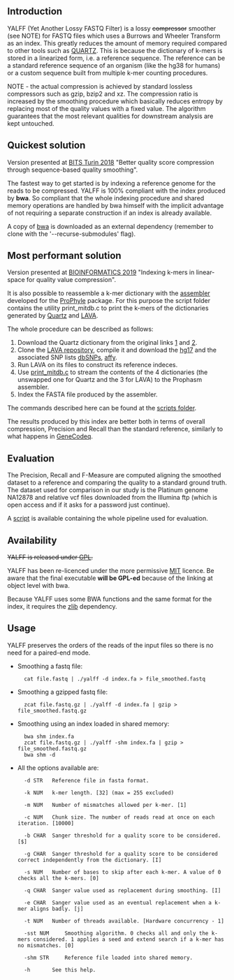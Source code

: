 ## Introduction

YALFF (Yet Another Lossy FASTQ Filter) is a lossy ~~compressor~~ smoother (see NOTE) for FASTQ files which uses a Burrows and Wheeler Transform as an index.
This greatly reduces the amount of memory required compared to other tools such as [QUARTZ][1]. This is because the dictionary of k-mers is stored in a linearized form, i.e. a reference sequence. The reference can be a standard reference sequence of an organism (like the hg38 for humans) or a custom sequence built from multiple k-mer counting procedures.

NOTE - the actual compression is achieved by standard lossless compressors such as gzip, bzip2 and xz. The compression ratio is increased by the smoothing procedure which basically reduces entropy by replacing most of the quality values with a fixed value. The algorithm guarantees that the most relevant qualities for downstream analysis are kept untouched.

## Quickest solution

Version presented at [BITS Turin 2018][2] "Better quality score compression through sequence-based quality smoothing".

The fastest way to get started is by indexing a reference genome for the reads to be compressed. YALFF is 100% compliant with the index produced by **bwa**. So compliant that the whole indexing procedure and shared memory operations are handled by bwa himself with the implicit advantage of not requiring a separate construction if an index is already available.

A copy of [bwa][3] is downloaded as an external dependency (remember to clone with the '--recurse-submodules' flag).

## Most performant solution

Version presented at [BIOINFORMATICS 2019][16] "Indexing k-mers in linear-space for quality value compression".

It is also possible to reassemble a k-mer dictionary with the [assembler][4] developed for the [ProPhyle][5] package.
For this purpose the script folder contains the utility print_mitdb.c to print the k-mers of the dictionaries generated by [Quartz][1] and [LAVA][6].

The whole procedure can be described as follows:

1. Download the Quartz dictionary from the original links [1][7] and [2][8].
2. Clone the [LAVA repository][9], compile it and download the [hg17][10] and the associated SNP lists [dbSNPs][11], [affy][12].
3. Run LAVA on its files to construct its reference indeces.
4. Use [print_mitdb.c](scripts/print_mitdb.c) to stream the contents of the 4 dictionaries (the unswapped one for Quartz and the 3 for LAVA) to the Prophasm assembler.
5. Index the FASTA file produced by the assembler.

The commands described here can be found at the [scripts folder](./scripts).

The results produced by this index are better both in terms of overall compression, Precision and Recall than the standard reference, similarly to what happens in [GeneCodeq][13].

## Evaluation

The Precision, Recall and F-Measure are computed aligning the smoothed dataset to a reference and comparing the quality to a standard ground truth. The dataset used for comparison in our study is the Platinum genome NA12878 and relative vcf files downloaded from the Illumina ftp (which is open access and if it asks for a password just continue).

A [script](scripts/evaluation.job) is available containing the whole pipeline used for evaluation.

## Availability

~~YALFF is released under [GPL][14].~~

YALFF has been re-licenced under the more permissive [MIT](./LICENSE) licence.
Be aware that the final executable **will be GPL-ed** because of the linking at object level with bwa.

Because YALFF uses some BWA functions and the same format for the index, it requires the [zlib][15] dependency.

## Usage

YALFF preserves the orders of the reads of the input files so there is no need for a paired-end mode.

* Smoothing a fastq file:
    
        cat file.fastq | ./yalff -d index.fa > file_smoothed.fastq
    
* Smoothing a gzipped fastq file:

        zcat file.fastq.gz | ./yalff -d index.fa | gzip > file_smoothed.fastq.gz
        
* Smoothing using an index loaded in shared memory:

        bwa shm index.fa
        zcat file.fastq.gz | ./yalff -shm index.fa | gzip > file_smoothed.fastq.gz
        bwa shm -d
        
* All the options available are:

        -d STR	 Reference file in fasta format.

        -k NUM	 k-mer length. [32] (max = 255 excluded)

        -m NUM	 Number of mismatches allowed per k-mer. [1]

        -c NUM	 Chunk size. The number of reads read at once on each iteration. [10000]

        -b CHAR	 Sanger threshold for a quality score to be considered. [$]

        -g CHAR	 Sanger threshold for a quality score to be considered correct independently from the dictionary. [I]

        -s NUM	 Number of bases to skip after each k-mer. A value of 0 checks all the k-mers. [0]

        -q CHAR	 Sanger value used as replacement during smoothing. [I]

        -e CHAR	 Sanger value used as an eventual replacement when a k-mer aligns badly. [j]

        -t NUM	 Number of threads available. [Hardware concurrency - 1]

        -sst NUM	 Smoothing algorithm. 0 checks all and only the k-mers considered. 1 applies a seed and extend search if a k-mer has no mismatches. [0]

        -shm STR	 Reference file loaded into shared memory.

        -h       See this help.

[1]: http://cb.csail.mit.edu/cb/quartz
[2]: http://bioinformatics.it/bits2018
[3]: http://bio-bwa.sourceforge.net/
[4]: https://github.com/prophyle/prophasm
[5]: https://prophyle.github.io
[6]: http://cb.csail.mit.edu/cb/lava/
[7]: http://giant.csail.mit.edu/quartz/dec200.bin.sorted.gz
[8]: http://giant.csail.mit.edu/quartz/dec200.bin.sorted.swapped.gz
[9]: https://github.com/arshajii/lava/
[10]: http://cb.csail.mit.edu/cb/lava/data/hg19.fa.gz
[11]: http://cb.csail.mit.edu/cb/lava/data/SNPs142_hg19_Common.filt.txt
[12]: http://cb.csail.mit.edu/cb/lava/data/Affymetrix_6_SNPs.txt
[13]: https://www.ncbi.nlm.nih.gov/pubmed/27354700
[14]: http://en.wikipedia.org/wiki/GNU_General_Public_License
[15]: http://zlib.net
[16]: http://www.bioinformatics.biostec.org/

